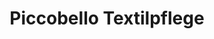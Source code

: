 ---
title: "Piccobello Textilpflege"
url: /gronau-leine/piccobello-textilpflege/
shop: Wäscherei
---